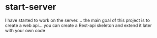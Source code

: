 start-server
============

I have started to work on the server.... the main goal of this project is to create a web api...
you can create a Rest-api skeleton  and extend it later  with your own code
